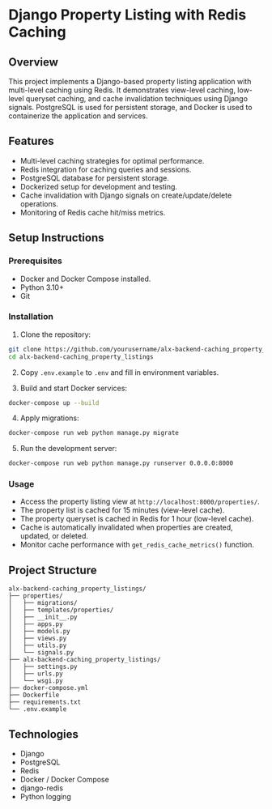# Django Property Listing with Redis Caching

## Overview

This project implements a Django-based property listing application with multi-level caching using Redis. It demonstrates view-level caching, low-level queryset caching, and cache invalidation techniques using Django signals. PostgreSQL is used for persistent storage, and Docker is used to containerize the application and services.

## Features

* Multi-level caching strategies for optimal performance.
* Redis integration for caching queries and sessions.
* PostgreSQL database for persistent storage.
* Dockerized setup for development and testing.
* Cache invalidation with Django signals on create/update/delete operations.
* Monitoring of Redis cache hit/miss metrics.

## Setup Instructions

### Prerequisites

* Docker and Docker Compose installed.
* Python 3.10+
* Git

### Installation

1. Clone the repository:

```bash
git clone https://github.com/yourusername/alx-backend-caching_property_listings.git
cd alx-backend-caching_property_listings
```

2. Copy `.env.example` to `.env` and fill in environment variables.

3. Build and start Docker services:

```bash
docker-compose up --build
```

4. Apply migrations:

```bash
docker-compose run web python manage.py migrate
```

5. Run the development server:

```bash
docker-compose run web python manage.py runserver 0.0.0.0:8000
```

### Usage

* Access the property listing view at `http://localhost:8000/properties/`.
* The property list is cached for 15 minutes (view-level cache).
* The property queryset is cached in Redis for 1 hour (low-level cache).
* Cache is automatically invalidated when properties are created, updated, or deleted.
* Monitor cache performance with `get_redis_cache_metrics()` function.

## Project Structure

```
alx-backend-caching_property_listings/
├── properties/
│   ├── migrations/
│   ├── templates/properties/
│   ├── __init__.py
│   ├── apps.py
│   ├── models.py
│   ├── views.py
│   ├── utils.py
│   └── signals.py
├── alx-backend-caching_property_listings/
│   ├── settings.py
│   ├── urls.py
│   └── wsgi.py
├── docker-compose.yml
├── Dockerfile
├── requirements.txt
└── .env.example
```

## Technologies

* Django
* PostgreSQL
* Redis
* Docker / Docker Compose
* django-redis
* Python logging
